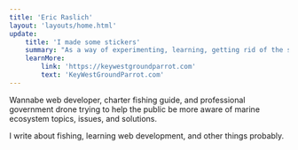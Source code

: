 ```yaml
---
title: 'Eric Raslich'
layout: 'layouts/home.html'
update:
    title: 'I made some stickers'
    summary: "As a way of experimenting, learning, getting rid of the stickers I already made... I made a website! Check it out and if you dig the design, I'd love to see what you do with it!"
    learnMore:
        link: 'https://keywestgroundparrot.com'
        text: 'KeyWestGroundParrot.com'
---
```


Wannabe web developer, charter fishing guide, and professional government drone trying to
help the public be more aware of marine ecosystem topics, issues, and solutions.


I write about fishing, learning web development, and other things probably.
